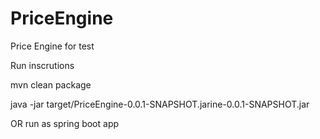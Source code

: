 # PriceEngine
Price Engine for test

Run inscrutions 

mvn clean package

java -jar target/PriceEngine-0.0.1-SNAPSHOT.jarine-0.0.1-SNAPSHOT.jar

OR run as spring boot app

